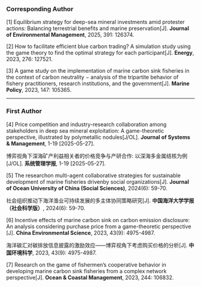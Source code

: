 ### **Corresponding Author** 
[1]	Equilibrium strategy for deep-sea mineral investments amid protester actions: Balancing terrestrial benefits and marine preservation[J]. **Journal of Environmental Management**, 2025, 391: 126374.

[2]	How to facilitate efficient blue carbon trading? A simulation study using the game theory to find the optimal strategy for each participant[J]. **Energy**, 2023, 276: 127521.

[3]	A game study on the implementation of marine carbon sink fisheries in the context of carbon neutrality − analysis of the tripartite behavior of fishery practitioners, research institutions, and the government[J]. **Marine Policy**, 2023, 147: 105365.

---

### **First Author** 
[4]	Price competition and industry-research collaboration among  stakeholders in deep sea mineral exploitation: A game-theoretic perspective, illustrated by polymetallic nodules[J/OL]. **Journal of Systems & Management**, 1-19 [2025-05-27].

博弈视角下深海矿产利益相关者的价格竞争与产研合作: 以深海多金属结核为例[J/OL]. **系统管理学报**, 1-19 [2025-05-27].

[5]	The researchon multi-agent collaborative strategies for sustainable development of marine fisheries drivenby social organizations[J]. **Journal of Ocean University of China (Social Sciences)**, 2024(6): 59-70.

社会组织推动下海洋渔业可持续发展的多主体协同策略研究[J]. **中国海洋大学学报（社会科学版）**, 2024(6): 59-70.

[6]	Incentive effects of marine carbon sink on carbon emission disclosure: An analysis considering purchase price from a game-theoretic perspective [J]. **China Environmental Science**, 2023, 43(9): 4975-4987.

海洋碳汇对碳排放信息披露的激励效应——博弈视角下考虑购买价格的分析[J]. **中国环境科学**, 2023, 43(9): 4975-4987.

[7]	Research on the game of fishermen’s cooperative behavior in developing marine carbon sink fisheries from a complex network perspective[J]. **Ocean & Coastal Management**, 2023, 244: 106832.